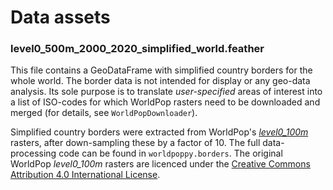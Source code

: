 # Data assets

### level0_500m_2000_2020_simplified_world.feather

This file contains a GeoDataFrame with simplified country borders for the whole world. The
border data is not intended for display or any geo-data analysis. Its sole purpose is to 
translate *user-specified* areas of interest into a list of ISO-codes for which WorldPop 
rasters need to be downloaded and merged (for details, see `WorldPopDownloader`). 

Simplified country borders were extracted from WorldPop's [*level0_100m*](https://hub.worldpop.org/geodata/listing?id=62) rasters, 
after down-sampling these by a factor of 10. The full data-processing code can be found 
in `worldpoppy.borders`. The original WorldPop *level0_100m* rasters are licenced under the 
[Creative Commons Attribution 4.0 International License](https://hub.worldpop.org/data/licence.txt). 
